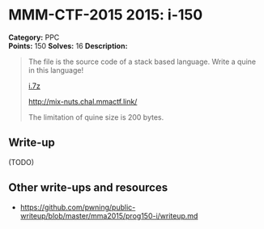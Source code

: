 # MMM-CTF-2015 2015: i-150

**Category:** PPC  
**Points:** 150
**Solves:** 16
**Description:**

> The file is the source code of a stack based language. Write a quine in this language!
>
> [i.7z](i.7z-9d4fa211cc1603bed75bd81f582892873a10ec1e92945027117b3983c0f17f3b)
>
> http://mix-nuts.chal.mmactf.link/
>
> The limitation of quine size is 200 bytes.
>

## Write-up

(TODO)

## Other write-ups and resources

* <https://github.com/pwning/public-writeup/blob/master/mma2015/prog150-i/writeup.md> 
